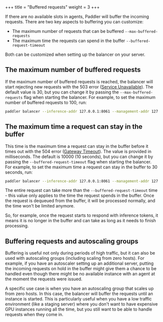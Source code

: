 +++
title = "Buffered requests"
weight = 3
+++

If there are no available slots in agents, Paddler will buffer the incoming requests. There are two key aspects to buffering you can customize: 
- The maximum number of requests that can be buffered `--max-buffered-requests`
- The maximum time the requests can spend in the buffer `--buffered-request-timeout` 

Both can be customized when setting up the balancer on your server.

## The maximum number of buffered requests

If the maximum number of buffered requests is reached, the balancer will start rejecting new requests with the 503 error ([Service Unavailable](https://http.cat/status/503)). The default value is 30, but you can change it by passing the `--max-buffered-requests` flag when starting the balancer. For example, to set the maximum number of buffered requests to 100, run:

```bash
paddler balancer --inference-addr 127.0.0.1:8061 --management-addr 127.0.0.1:8060 --max-buffered-requests 100
```

## The maximum time a request can stay in the buffer

This time is the maximum time a request can stay in the buffer before it times out with the 504 error ([Gateway Timeout](https://http.cat/status/504)). The value is provided in milliseconds. The default is 10000 (10 seconds), but you can change it by passing the `--buffered-request-timeout` flag when starting the balancer. For example, to set the maximum time a request can stay in the buffer to 30 seconds, run:

```bash
paddler balancer --inference-addr 127.0.0.1:8061 --management-addr 127.0.0.1:8060 --buffered-request-timeout 30000
```

The entire request can take more than the `--buffered-request-timeout` time - this value only applies to the time the request spends in the buffer. Once the request is dequeued from the buffer, it will be processed normally, and the time won't be limited anymore. 

So, for example, once the request starts to respond with inference tokens, it means it is no longer in the buffer and can take as long as it needs to finish processing.

## Buffering requests and autoscaling groups

Buffering is useful not only during periods of high traffic, but it can also be used with autoscaling groups (including scaling from zero hosts). For example, if you have an autoscaler setting up an additional server, putting the incoming requests on hold in the buffer might give them a chance to be handled even though there might be no available instance with an agent at the moment the requests were issued.

A specific use case is when you have an autoscaling group that scales up from zero hosts. In this case, the balancer will buffer the requests until an instance is started. This is particularly useful when you have a low traffic environment (like a staging server) where you don't want to have expensive GPU instances running all the time, but you still want to be able to handle requests when they come in.
